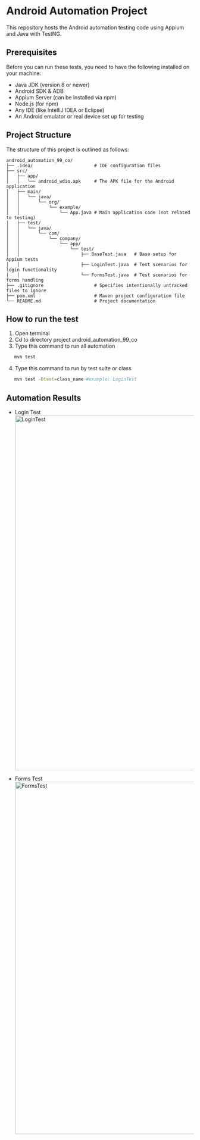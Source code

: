 # Android Automation Project

This repository hosts the Android automation testing code using Appium and Java with TestNG.

## Prerequisites

Before you can run these tests, you need to have the following installed on your machine:
- Java JDK (version 8 or newer)
- Android SDK & ADB
- Appium Server (can be installed via npm)
- Node.js (for npm)
- Any IDE (like IntelliJ IDEA or Eclipse)
- An Android emulator or real device set up for testing

## Project Structure

The structure of this project is outlined as follows:

```plaintext
android_automation_99_co/
├── .idea/                       # IDE configuration files
├── src/
│   ├── app/
│   │   └── android_wdio.apk     # The APK file for the Android application
│   ├── main/
│   │   └── java/
│   │       └── org/
│   │           └── example/
│   │               └── App.java # Main application code (not related to testing)
│   ├── test/
│   │   └── java/
│   │       └── com/
│   │           └── company/
│   │               └── app/
│   │                   └── test/
│   │                       ├── BaseTest.java   # Base setup for Appium tests
│   │                       ├── LoginTest.java  # Test scenarios for login functionality
│   │                       └── FormsTest.java  # Test scenarios for forms handling
├── .gitignore                   # Specifies intentionally untracked files to ignore
├── pom.xml                      # Maven project configuration file
└── README.md                    # Project documentation
```

## How to run the test

1. Open terminal
2. Cd to directory project android_automation_99_co
3. Type this command to run all automation

```sh
   mvn test
```
4. Type this command to run by test suite or class

```sh
   mvn test -Dtest=class_name #example: LoginTest
```

## Automation Results

- Login Test
  <img width="954" alt="LoginTest" src="https://github.com/ihsanhsn/android_automation_99_co/assets/8023900/f05bc99c-8148-4823-9b0c-2364739fe74a">

- Forms Test
  <img width="947" alt="FormsTest" src="https://github.com/ihsanhsn/android_automation_99_co/assets/8023900/0166b8b8-0a6f-4668-a7d2-97b3e1b52ecb">
